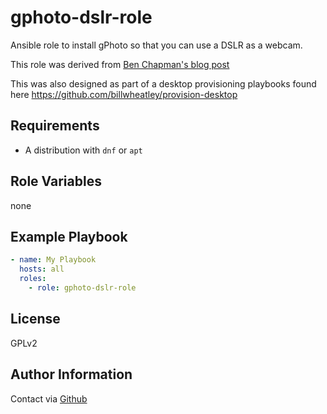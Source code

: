 gphoto-dslr-role
=========

Ansible role to install gPhoto so that you can use a DSLR as a webcam.

This role was derived from [Ben Chapman's blog post](https://medium.com/nerdery/dslr-webcam-setup-for-linux-9b6d1b79ae22)

This was also designed as part of a desktop provisioning playbooks found here <https://github.com/billwheatley/provision-desktop>

Requirements
------------

- A distribution with `dnf` or `apt`

Role Variables
--------------

none

Example Playbook
----------------

```yaml
- name: My Playbook
  hosts: all
  roles:
    - role: gphoto-dslr-role
```

License
-------

GPLv2

Author Information
------------------

Contact via [Github](https://github.com/billwheatley/)
